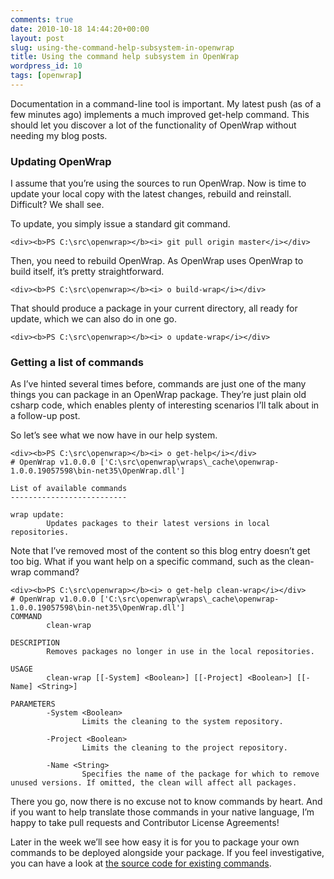 ```yaml
---
comments: true
date: 2010-10-18 14:44:20+00:00
layout: post
slug: using-the-command-help-subsystem-in-openwrap
title: Using the command help subsystem in OpenWrap
wordpress_id: 10
tags: [openwrap]
---
```


Documentation in a command-line tool is important. My latest push (as of a few minutes ago) implements a much improved get-help command. This should let you discover a lot of the functionality of OpenWrap without needing my blog posts.



### Updating OpenWrap



I assume that you’re using the sources to run OpenWrap. Now is time to update your local copy with the latest changes, rebuild and reinstall. Difficult? We shall see.



To update, you simply issue a standard git command.



    <div><b>PS C:\src\openwrap></b><i> git pull origin master</i></div>





Then, you need to rebuild OpenWrap. As OpenWrap uses OpenWrap to build itself, it’s pretty straightforward.





    <div><b>PS C:\src\openwrap></b><i> o build-wrap</i></div>







That should produce a package in your current directory, all ready for update, which we can also do in one go.





    <div><b>PS C:\src\openwrap></b><i> o update-wrap</i></div>





### Getting a list of commands





As I’ve hinted several times before, commands are just one of the many things you can package in an OpenWrap package. They’re just plain old csharp code, which enables plenty of interesting scenarios I’ll talk about in a follow-up post.





So let’s see what we now have in our help system.





    <div><b>PS C:\src\openwrap></b><i> o get-help</i></div>
    # OpenWrap v1.0.0.0 ['C:\src\openwrap\wraps\_cache\openwrap-1.0.0.19057598\bin-net35\OpenWrap.dll']

    List of available commands
    --------------------------

    wrap update:
            Updates packages to their latest versions in local repositories.





Note that I’ve removed most of the content so this blog entry doesn’t get too big. What if you want help on a specific command, such as the clean-wrap command?





    <div><b>PS C:\src\openwrap></b><i> o get-help clean-wrap</i></div>
    # OpenWrap v1.0.0.0 ['C:\src\openwrap\wraps\_cache\openwrap-1.0.0.19057598\bin-net35\OpenWrap.dll']
    COMMAND
            clean-wrap

    DESCRIPTION
            Removes packages no longer in use in the local repositories.

    USAGE
            clean-wrap [[-System] <Boolean>] [[-Project] <Boolean>] [[-Name] <String>]

    PARAMETERS
            -System <Boolean>
                    Limits the cleaning to the system repository.

            -Project <Boolean>
                    Limits the cleaning to the project repository.

            -Name <String>
                    Specifies the name of the package for which to remove unused versions. If omitted, the clean will affect all packages.





There you go, now there is no excuse not to know commands by heart. And if you want to help translate those commands in your native language, I’m happy to take pull requests and Contributor License Agreements!





Later in the week we’ll see how easy it is for you to package your own commands to be deployed alongside your package. If you feel investigative, you can have a look at [the source code for existing commands](http://github.com/openrasta/openwrap/tree/master/src/OpenWrap.Commands/).
